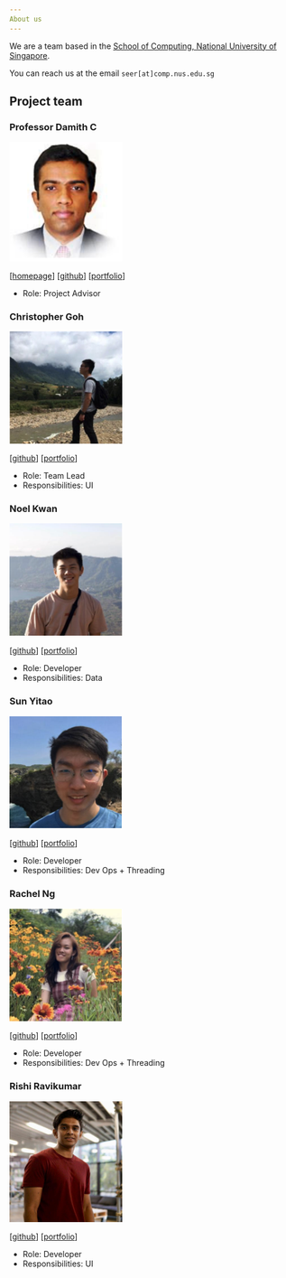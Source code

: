 ```yaml
---
About us
---
```


We are a team based in the [School of Computing, National University of Singapore](http://www.comp.nus.edu.sg).

You can reach us at the email `seer[at]comp.nus.edu.sg`

## Project team

### Professor Damith C

<img src="images/damithc.png" width="200px">

[[homepage](http://www.comp.nus.edu.sg/~damithch)]
[[github](https://github.com/damithc)]
[[portfolio](team/johndoe.md)]

* Role: Project Advisor

### Christopher Goh

<img src="images/chrisgzf.png" width="200px">

[[github](http://github.com/chrisgzf)]
[[portfolio](team/johndoe.md)]

* Role: Team Lead
* Responsibilities: UI

### Noel Kwan

<img src="images/kwannoel.png" width="200px">

[[github](http://github.com/kwannoel)] [[portfolio](team/johndoe.md)]

* Role: Developer
* Responsibilities: Data

### Sun Yitao

<img src="images/sun-yitao.png" width="200px">

[[github](http://github.com/sun-yitao)]
[[portfolio](team/johndoe.md)]

* Role: Developer
* Responsibilities: Dev Ops + Threading

### Rachel Ng

<img src="images/rnmy.png" width="200px">

[[github](http://github.com/rnmy)]
[[portfolio](team/johndoe.md)]

* Role: Developer
* Responsibilities: Dev Ops + Threading

### Rishi Ravikumar

<img src="images/rishi5154.png" width="200px">

[[github](http://github.com/rishi5154)]
[[portfolio](team/johndoe.md)]

* Role: Developer
* Responsibilities: UI
